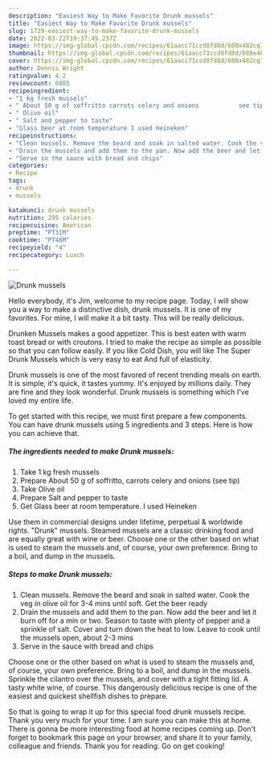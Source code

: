 ```yaml
---
description: "Easiest Way to Make Favorite Drunk mussels"
title: "Easiest Way to Make Favorite Drunk mussels"
slug: 1729-easiest-way-to-make-favorite-drunk-mussels
date: 2022-03-22T19:37:49.237Z
image: https://img-global.cpcdn.com/recipes/61aacc71ccd8fd8d/680x482cq70/drunk-mussels-recipe-main-photo.jpg
thumbnail: https://img-global.cpcdn.com/recipes/61aacc71ccd8fd8d/680x482cq70/drunk-mussels-recipe-main-photo.jpg
cover: https://img-global.cpcdn.com/recipes/61aacc71ccd8fd8d/680x482cq70/drunk-mussels-recipe-main-photo.jpg
author: Dennis Wright
ratingvalue: 4.2
reviewcount: 6885
recipeingredient:
- "1 kg fresh mussels"
- " About 50 g of soffritto carrots celery and onions           see tip"
- " Olive oil"
- " Salt and pepper to taste"
- "Glass beer at room temperature I used Heineken"
recipeinstructions:
- "Clean mussels. Remove the beard and soak in salted water. Cook the veg in olive oil for 3-4 mins until soft. Get the beer ready"
- "Drain the mussels and add them to the pan. Now add the beer and let it burn off for a min or two. Season to taste with plenty of pepper and a sprinkle of salt. Cover and turn down the heat to low. Leave to cook until the mussels open, about 2-3 mins"
- "Serve in the sauce with bread and chips"
categories:
- Recipe
tags:
- drunk
- mussels

katakunci: drunk mussels 
nutrition: 295 calories
recipecuisine: American
preptime: "PT31M"
cooktime: "PT46M"
recipeyield: "4"
recipecategory: Lunch

---
```



![Drunk mussels](https://img-global.cpcdn.com/recipes/61aacc71ccd8fd8d/680x482cq70/drunk-mussels-recipe-main-photo.jpg)

Hello everybody, it's Jim, welcome to my recipe page. Today, I will show you a way to make a distinctive dish, drunk mussels. It is one of my favorites. For mine, I will make it a bit tasty. This will be really delicious.

Drunken Mussels makes a good appetizer. This is best eaten with warm toast bread or with croutons. I tried to make the recipe as simple as possible so that you can follow easily. If you like Cold Dish, you will like The Super Drunk Mussels which is very easy to eat And full of elasticity.

Drunk mussels is one of the most favored of recent trending meals on earth. It is simple, it's quick, it tastes yummy. It's enjoyed by millions daily. They are fine and they look wonderful. Drunk mussels is something which I've loved my entire life.


To get started with this recipe, we must first prepare a few components. You can have drunk mussels using 5 ingredients and 3 steps. Here is how you can achieve that.

<!--inarticleads1-->

##### The ingredients needed to make Drunk mussels:

1. Take 1 kg fresh mussels
1. Prepare  About 50 g of soffritto, carrots celery and onions           (see tip)
1. Take  Olive oil
1. Prepare  Salt and pepper to taste
1. Get Glass beer at room temperature. I used Heineken


Use them in commercial designs under lifetime, perpetual &amp; worldwide rights. "Drunk" mussels. Steamed mussels are a classic drinking food and are equally great with wine or beer. Choose one or the other based on what is used to steam the mussels and, of course, your own preference. Bring to a boil, and dump in the mussels. 

<!--inarticleads2-->

##### Steps to make Drunk mussels:

1. Clean mussels. Remove the beard and soak in salted water. Cook the veg in olive oil for 3-4 mins until soft. Get the beer ready
1. Drain the mussels and add them to the pan. Now add the beer and let it burn off for a min or two. Season to taste with plenty of pepper and a sprinkle of salt. Cover and turn down the heat to low. Leave to cook until the mussels open, about 2-3 mins
1. Serve in the sauce with bread and chips


Choose one or the other based on what is used to steam the mussels and, of course, your own preference. Bring to a boil, and dump in the mussels. Sprinkle the cilantro over the mussels, and cover with a tight fitting lid. A tasty white wine, of course. This dangerously delicious recipe is one of the easiest and quickest shellfish dishes to prepare. 

So that is going to wrap it up for this special food drunk mussels recipe. Thank you very much for your time. I am sure you can make this at home. There is gonna be more interesting food at home recipes coming up. Don't forget to bookmark this page on your browser, and share it to your family, colleague and friends. Thank you for reading. Go on get cooking!

